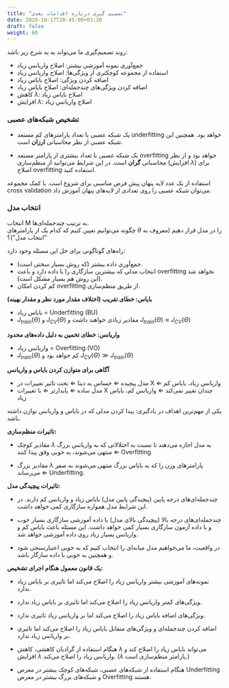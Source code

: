 ```yaml
---
title: "تصمیم گیری درباره اقدامات بعدی"
date: 2020-10-17T20:45:00+03:30
draft: false
weight: 60
---
```


روند تصمیم‌گیری ما می‌تواند به به شرح زیر باشد:

- جمع‌آوری نمونه آموزشی بیشتر:
اصلاح واریانس زیاد
- استفاده از مجموعه کوچکتری از ویژگی‌ها:
اصلاح واریانس زیاد
- اضافه کردن ویژگی:
اصلاح بایاس زیاد
- اضافه کردن ویژگی‌های چندجمله‌ای:
اصلاح بایاس زیاد
- کاهش  $\lambda$:
اصلاح بایاس زیاد
- افزایش  $\lambda$:
اصلاح واریانس زیاد


### تشخیص شبکه‌های عصبی

- یک شبکه عصبی با تعداد پارامترهای کم مستعد underfitting خواهد بود. همچنین این شبکه عصبی از نظر محاسباتی **ارزان** است.

- یک شبکه عصبی با تعداد بیشتری از پارامتر مستعد overfitting خواهد بود و از نظر محاسباتی **گران** است. در این شرایط می‌توانید از منظم‌سازی (افزایش $\lambda$) برای اصلاح overfitting استفاده کنید.

استفاده از یک عدد لایه پنهان پیش‌ فرض مناسبی برای شروع است. با کمک مجموعه cross validation می‌توان شبکه عصبی را روی تعدادی از لایه‌های پنهان آموزش داد.

### انتخاب مدل

انتخاب M به ترتیب چندجمله‌ای‌ها.\
چگونه می‌توانیم تعیین کنیم که کدام یک از پارامترهای $\theta$ را در مدل قرار دهیم (معروف به "انتخاب مدل")؟

راه‌های گوناگونی برای حل این مسئله وجود دارد:
- جمع‌آوری داده بیشتر (که روش بسیار سختی است).
- انتخاب مدلی که بیشترین سازگاری را با داده دارد و باعث overfitting نخواهد شد (این روش هم بسیار مشکل است).
- کم کردن امکان overfitting از طریق منظم‌سازی.

**بایاس: خطای تقریب (اختلاف مقدار مورد نظر و مقدار بهینه)**

- بایاس زیاد = Underfitting (BU)
- $J_{train }\left ( \Theta  \right )$ و $J_{CV }\left ( \Theta  \right )$ مقادیر زیادی خواهند داشت و $J_{train }\left ( \Theta  \right ) \approx J_{CV}\left ( \Theta  \right )$

**واریانس: خطای تخمین به دلیل داده‌های محدود**

- واریانس زیاد = Overfitting (VO)
- $J_{train }\left ( \Theta  \right )$ کم خواهد بود و $J_{CV }\left ( \Theta  \right ) \gg  J_{train}\left ( \Theta  \right )$

**آگاهی برای متوازن کردن بایاس و واریانس**

- مدل پیچیده $\Leftarrow$ حساس به دیتا $\Leftarrow$ تحت تاثیر تغییرات در X $\Leftarrow$ واریانس زیاد، بایاس کم
- مدل ساده $\Leftarrow$ پایدارتر $\Leftarrow$ با تغییرات X چندان تغییر نمی‌کند $\Leftarrow$ واریانس کم، بایاس زیاد

یکی از مهم‌ترین اهداف در یادگیری: پیدا کردن مدلی که در بایاس و واریانس توازن داشته باشد.

**تاثیرات منظم‌سازی:**

- مقادیر کوچک $\lambda$ به مدل اجازه می‌دهند تا نسبت به اختلالاتی که به واریانس بزرگ منتهی می‌شوند، به خوبی وفق پیدا کنند $\Leftarrow$ Overfitting.

- مقادیر بزرگ $\lambda$ پارامترهای وزن را که به بایاس بزرگ منتهی می‌شوند به صفر می‌رساند $\Leftarrow$ Underfitting.

**تاثیرات پیچیدگی مدل:**

- چندجمله‌ای‌های درجه پایین (پیچیدگی پایین مدل) بایاس زیاد و واریانس کم دارند. در این شرایط مدل همواره سازگاری کمی خواهد داشت.

- چندجمله‌ای‌های درجه بالا (پیچیدگی بالای مدل) با داده آموزشی سازگاری بسیار خوب و با داده آزمون سازگاری بسیار کمی خواهد داشت. این مسئله باعث بایاس کم و واریانس بسیار زیاد روی داده آموزشی خواهد شد.

-  در واقعیت، ما می‌خواهیم مدل میانه‌ای را انتخاب کنیم که به خوبی اعتبارسنجی شود و همچنین به خوبی با داده سازگار باشد.

**یک قانون معمول هنگام اجرای تشخیص:**

- نمونه‌های آموزشی بیشتر واریانس زیاد را اصلاح می‌کند اما تاثیری بر بایاس زیاد ندارد.

- ویژگی‌های کمتر واریانس زیاد را اصلاح می‌کند اما تاثیری بر بایاس زیاد ندارد.

- ویژگی‌های اضافه بایاس زیاد را اصلاح می‌کند اما بر واریانس زیاد تاثیری ندارد.

- اضافه کردن چند‌جمله‌ای  و ویژگی‌های متقابل بایاس زیاد را اصلاح می‌کند اما تاثیری بر واریانس زیاد ندارد.

- هنگام استفاده از گرادیان کاهشی، کاهش $\lambda$ می‌تواند بایاس زیاد را اصلاح کند و افزایش $\lambda$ واریانس زیاد را اصلاح می‌کند. ($\lambda$ پارامتر منظم‌سازی است.) 

- هنگام استفاده از شبکه‌های عصبی، شبکه‌های کوچک بیشتر در معرض Underfitting و شبکه‌های بزرگ بیشتر در معرض Overfitting هستند.
